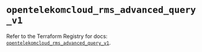 # `opentelekomcloud_rms_advanced_query_v1`

Refer to the Terraform Registry for docs: [`opentelekomcloud_rms_advanced_query_v1`](https://registry.terraform.io/providers/opentelekomcloud/opentelekomcloud/1.36.28/docs/resources/rms_advanced_query_v1).
